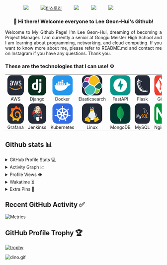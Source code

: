 &nbsp;&nbsp;&nbsp;&nbsp;&nbsp;&nbsp;&nbsp;&nbsp;&nbsp;&nbsp;&nbsp;&nbsp;&nbsp;&nbsp;
<a href="https://www.youtube.com/@allhove"><img src="https://img.shields.io/badge/YouTube-%23FF0000.svg?style=for-the-badge&logo=YouTube&logoColor=white"></a>
&nbsp;&nbsp;&nbsp;&nbsp;&nbsp;&nbsp;&nbsp;&nbsp;
<a href="https://kor060722.tistory.com/"><img src="https://img.shields.io/badge/TISTORY-orange?style=for-the-badge&logo=tistory&logoColor=white" alt="티스토리"></a>
&nbsp;&nbsp;&nbsp;&nbsp;&nbsp;&nbsp;&nbsp;&nbsp;
<a href="https://blog.naver.com/kor060722"><img src="https://img.shields.io/badge/NaverBlog-00C73C?style=for-the-badge&logo=blogger&logoColor=white"></a>
&nbsp;&nbsp;&nbsp;&nbsp;&nbsp;&nbsp;&nbsp;&nbsp;
<a href="https://www.linkedin.com/in/geonhui-lee-71120b328/"><img src="https://img.shields.io/badge/Linkedin-0e76a8.svg?style=for-the-badge&logo=Linkedin&logoColor=white"></a>
&nbsp;&nbsp;&nbsp;&nbsp;&nbsp;&nbsp;&nbsp;&nbsp;
<a href="https://www.instagram.com/l_ion.06/"><img src="https://img.shields.io/badge/Instagram-E4405F.svg?style=for-the-badge&logo=Instagram&logoColor=white" /></a>
&nbsp;&nbsp;&nbsp;&nbsp;&nbsp;&nbsp;&nbsp;&nbsp;

### **<div align="center">👋 Hi there! Welcome everyone to Lee Geon-Hui's Github!**  

<p align="justify">
Welcome to My Github Page! I'm Lee Geon-Hui, dreaming of becoming a Project Manager.
I am currently a senior at Gongju Meister High School and I am learning about programming, networking, and cloud computing.
If you want to know more about me, please refer to README.md and contact me on Instagram if you have any questions.
Thank you.
</p>


### These are the technologies that I can use! ⚙️
<table>
  <tr>
    <td align="center" width="96">
        <img src="https://github.com/tandpfun/skill-icons/raw/main/icons/AWS-Dark.svg" width="65" height="65">
      <br>AWS
    </td>
    <td align="center" width="96">
        <img src="https://github.com/tandpfun/skill-icons/raw/main/icons/Django.svg" width="65" height="65">
      <br>Django
    </td>
    <td align="center" width="96">
        <img src="https://github.com/tandpfun/skill-icons/raw/main/icons/Docker.svg" width="65" height="65">
      <br>Docker
    </td>
    <td align="center" width="96">
        <img src="https://github.com/tandpfun/skill-icons/raw/main/icons/Elasticsearch-Dark.svg" width="65" height="65">
      <br>Elasticsearch
    </td>
    <td align="center" width="96">
        <img src="https://github.com/tandpfun/skill-icons/raw/main/icons/FastAPI.svg" width="65" height="65">
      <br>FastAPI
    </td>
    <td align="center" width="96">
        <img src="https://github.com/tandpfun/skill-icons/raw/main/icons/Flask-Dark.svg" width="65" height="65">
      <br>Flask
    </td>
    <td align="center" width="96">
        <img src="https://github.com/tandpfun/skill-icons/raw/main/icons/Git.svg" width="65" height="65">
      <br>Git
    </td>
    <td align="center" width="96">
        <img src="https://github.com/tandpfun/skill-icons/raw/main/icons/Github-Dark.svg" width="65" height="65">
      <br>GitHub
    </td>
    <td align="center" width="96">
        <img src="https://github.com/tandpfun/skill-icons/raw/main/icons/GoLang.svg" width="65" height="65">
      <br>Go
    </td>
  </tr>
  <tr>
    <td align="center" width="96">
        <img src="https://github.com/tandpfun/skill-icons/raw/main/icons/Grafana-Dark.svg" width="65" height="65">
      <br>Grafana
    </td>
    <td align="center" width="96">
        <img src="https://github.com/tandpfun/skill-icons/raw/main/icons/Jenkins-Dark.svg" width="65" height="65">
      <br>Jenkinss
    </td>
    <td align="center" width="96">
        <img src="https://github.com/tandpfun/skill-icons/raw/main/icons/Kubernetes.svg" width="65" height="65">
      <br>Kubernetes
    </td>
    <td align="center" width="96">
        <img src="https://github.com/tandpfun/skill-icons/raw/main/icons/Linux-Dark.svg" width="65" height="65">
      <br>Linux
    </td>
    <td align="center" width="96">
        <img src="https://github.com/tandpfun/skill-icons/raw/main/icons/MongoDB.svg" width="65" height="65">
      <br>MongoDB
    </td>
    <td align="center" width="96">
        <img src="https://github.com/tandpfun/skill-icons/raw/main/icons/MySQL-Dark.svg" width="65" height="65">
      <br>MySQL
    </td>
    <td align="center" width="96">
        <img src="https://github.com/tandpfun/skill-icons/raw/main/icons/Nginx.svg" width="65" height="65">
      <br>Nginx
    </td>
    <td align="center" width="96">
        <img src="https://github.com/tandpfun/skill-icons/raw/main/icons/Redis-Dark.svg" width="65" height="65">
      <br>Redis
    </td>
  </tr>
</table>




## Github stats 📊

<details>
  <summary>GitHub Profile Stats 💻</summary>
  <br/>
    <a href="https://github.com/anuraghazra/github-readme-stats"><img alt="rzashakeri's Github Stats" src="https://github-readme-stats.vercel.app/api/?username=rzashakeri&show_icons=true&count_private=true&theme=default&hide_border=true&bg_color=fff&title_color=00E676&icon_color=00E676" height="192px"/></a>
  <a href="https://github.com/anuraghazra/github-readme-stats"><img alt="rzashakeri's Top Languages" src="https://github-readme-stats.vercel.app/api/top-langs/?username=rzashakeri&langs_count=8&layout=compact&theme=default&hide_border=true&bg_color=fff&title_color=000&icon_color=000&hide=Jupyter%20Notebook" height="192px"/></a>
  <br/>
</details>

<details>
  <summary>Activity Graph 📈</summary>
  <br/>

[![Ashutosh's github activity graph](https://github-readme-activity-graph.vercel.app/graph?username=rzashakeri&bg_color=ffffff&color=000000&line=04e61b&point=403d3d&area=true&hide_border=true)](https://github.com/ashutosh00710/github-readme-activity-graph)

</details>


<details>
  <summary>Profile Views 👁️</summary>
  <br/>
  <img src="https://komarev.com/ghpvc/?username=rzashakerie&label=PROFILE+VIEWS&style=for-the-badge&color=brightgreen">

</details>


<details>
  <summary>Wakatime ⏳</summary>
  <br/>
  <img src="https://wakatime.com/share/@rzashakeri/d6dcb7a2-5e70-49f5-ae5c-39405f92ffb3.png">
  <br/>
  <br/>
  <br/>

  <img src="https://wakatime.com/share/@rzashakeri/b43da924-55df-4315-897d-e4dd9fb798f9.png">
</details>


<details>
  <summary>Extra Pins 📌</summary>
  <br/>
  <a href="https://github.com/rzashakeri/Lorem-Farsi">
  <img align="center" src="https://github-readme-stats.vercel.app/api/pin/?username=rzashakeri&repo=Lorem-Farsi&theme=default" />
</a>
  <br/>
  <br/>
 
   <a href="https://github.com/rzashakeri/Happier">
  <img align="center" src="https://github-readme-stats.vercel.app/api/pin/?username=rzashakeri&repo=Happier&theme=default" />
</a>
  <br/>
  <br/>
 
   <a href="https://github.com/rzashakeri/telegram-bot-template">
  <img align="center" src="https://github-readme-stats.vercel.app/api/pin/?username=rzashakeri&repo=telegram-bot-template&theme=default" />
 </a>


   <br/>
  <br/>
 
   <a href="https://github.com/rzashakeri/personal-site">
  <img align="center" src="https://github-readme-stats.vercel.app/api/pin/?username=rzashakeri&repo=personal-site&theme=default" />
 </a>
 
</details>

## Recent GitHub Activity ✅

![Metrics](https://metrics.lecoq.io/rzashakeri?template=classic&base.header=0&base.activity=0&base.community=0&base.repositories=0&base.metadata=0&activity=1&base=header%2C%20activity%2C%20community%2C%20repositories%2C%20metadata&base.indepth=false&base.hireable=false&base.skip=false&activity=false&activity.limit=5&activity.load=300&activity.days=14&activity.visibility=all&activity.timestamps=true&activity.filter=all&config.timezone=Asia%2FTehran)

## GitHub Profile Trophy 🏆

[![trophy](https://github-profile-trophy.vercel.app/?username=rzashakeri&row=1&margin-w=40)](https://github.com/ryo-ma/github-profile-trophy)

<img data-target="animated-image.replacedImage" alt="dino.gif" class="AnimatedImagePlayer-animatedImage" src="https://github.com/saadeghi/saadeghi/raw/master/dino.gif" style="display: block; opacity: 1;">
